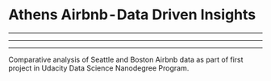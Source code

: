 # Athens Airbnb - Data Driven Insights
---

****

_______
Comparative analysis of Seattle and Boston Airbnb data as part of first project in Udacity Data Science Nanodegree Program.
